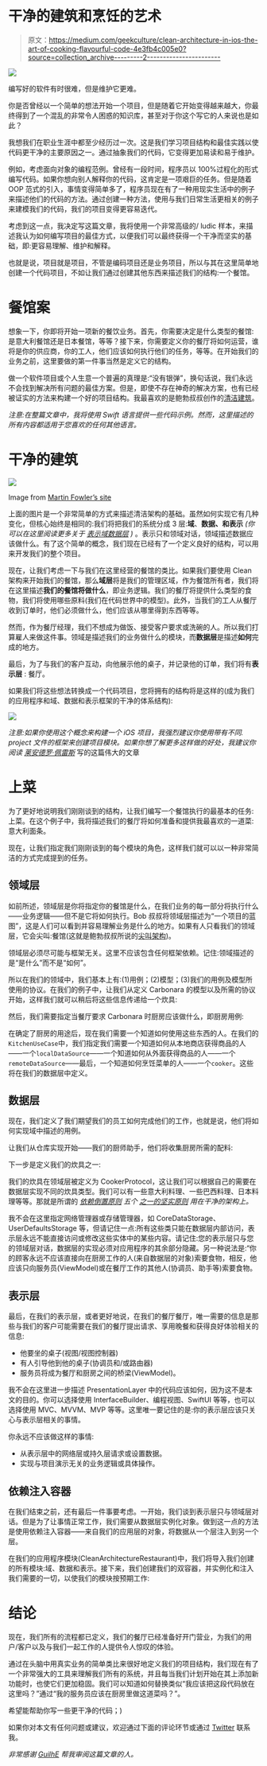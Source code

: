 # 干净的建筑和烹饪的艺术

> 原文：<https://medium.com/geekculture/clean-architecture-in-ios-the-art-of-cooking-flavourful-code-4e3fb4c005e0?source=collection_archive---------2----------------------->

![](img/f2eafbddf56aaa6bb3e8951d53ebfb64.png)

编写好的软件有时很难，但是维护它更难。

你是否曾经以一个简单的想法开始一个项目，但是随着它开始变得越来越大，你最终得到了一个混乱的非常令人困惑的知识库，甚至对于你这个写它的人来说也是如此？

我想我们在职业生涯中都至少经历过一次。这是我们学习项目结构和最佳实践以使代码更干净的主要原因之一。通过抽象我们的代码，它变得更加易读和易于维护。

例如，考虑面向对象的编程范例。曾经有一段时间，程序员以 100%过程化的形式编写代码。如果你想向别人解释你的代码，这肯定是一项艰巨的任务。但是随着 OOP 范式的引入，事情变得简单多了，程序员现在有了一种用现实生活中的例子来描述他们的代码的方法。通过创建一种方法，使用与我们日常生活更相关的例子来建模我们的代码，我们的项目变得更容易迭代。

考虑到这一点，我决定写这篇文章，我将使用一个非常高级的/ ludic 样本，来描述我认为如何编写项目的最佳方式，以便我们可以最终获得一个干净而坚实的基础，即:更容易理解、维护和解释。

也就是说，项目就是项目，不管是编码项目还是业务项目，所以与其在这里简单地创建一个代码项目，不如让我们通过创建其他东西来描述我们的结构:一个餐馆。

# **餐馆案**

想象一下，你即将开始一项新的餐饮业务。首先，你需要决定是什么类型的餐馆:是意大利餐馆还是日本餐馆，等等？接下来，你需要定义你的餐厅将如何运营，谁将是你的供应商，你的工人，他们应该如何执行他们的任务，等等。在开始我们的业务之前，这里要做的第一件事当然是定义它的结构。

做一个软件项目或个人生意一个普遍的真理是:“没有银弹”，换句话说，我们永远不会找到解决所有问题的最佳方案。但是，即使不存在神奇的解决方案，也有已经被证实的方法来构建一个好的项目结构。我最喜欢的是鲍勃叔叔创作的[清洁建筑](https://blog.cleancoder.com/uncle-bob/2012/08/13/the-clean-architecture.html)。

*注意:在整篇文章中，我将使用 Swift 语言提供一些代码示例。然而，这里描述的所有内容都适用于您喜欢的任何其他语言。*

# **干净的建筑**

![](img/bbb5d13a1b0f7a9f31006279fd1d8cfa.png)

Image from [Martin Fowler’s site](https://martinfowler.com/bliki/PresentationDomainDataLayering.html)

上面的图片是一个非常简单的方式来描述清洁架构的基础。虽然如何实现它有几种变化，但核心始终是相同的:我们将把我们的系统分成 3 层:**域**、**数据、**和**表示** *(你可以在这里阅读更多关于* [*表示域数据层*](https://martinfowler.com/bliki/PresentationDomainDataLayering.html) *)* 。表示只和领域对话，领域描述数据应该做什么。有了这个简单的概念，我们现在已经有了一个定义良好的结构，可以用来开发我们的整个项目。

现在，让我们考虑一下与我们在这里经营的餐馆的类比。如果我们要使用 Clean 架构来开始我们的餐馆，那么**域层**将是我们的管理区域，作为餐馆所有者，我们将在这里描述**我们的餐馆将做什么**，即业务逻辑。我们的餐厅将提供什么类型的食物，我们将使用哪些原料(我们在代码世界中的模型)。此外，当我们的工人从餐厅收到订单时，他们必须做什么，他们应该从哪里得到东西等等。

然而，作为餐厅经理，我们不想成为做饭、接受客户要求或洗碗的人。所以我们打算雇人来做这件事。领域是描述我们的业务做什么的模块，而**数据层**是描述**如何**完成的地方。

最后，为了与我们的客户互动，向他展示他的桌子，并记录他的订单，我们将有**表示层** : 餐厅。

如果我们将这些想法转换成一个代码项目，您将拥有的结构将是这样的(成为我们的应用程序和域、数据和表示框架的干净的体系结构):

![](img/7f73c6fb908d10f91aec90fd64942e67.png)

*注意:如果你使用这个概念来构建一个 iOS 项目，我强烈建议你使用带有不同. project 文件的框架来创建项目模块。如果你想了解更多这样做的好处，我建议你阅读* [*莱安德罗·佩雷斯*](https://medium.com/u/826a8f040c3e?source=post_page-----4e3fb4c005e0--------------------------------) 写的这篇伟大的文章

# **上菜**

为了更好地说明我们刚刚谈到的结构，让我们编写一个餐馆执行的最基本的任务:上菜。在这个例子中，我将描述我们的餐厅将如何准备和提供我最喜欢的一道菜:意大利面条。

现在，让我们指定我们刚刚谈到的每个模块的角色，这样我们就可以以一种非常简洁的方式完成提到的任务。

## 领域层

如前所述，领域层是你将指定你的餐馆是什么，在我们业务的每一部分将执行什么——业务逻辑——但不是它将如何执行。Bob 叔叔将领域层描述为“一个项目的蓝图”，这是人们可以看到并容易理解业务是什么的地方。如果有人只看我们的领域层，它会尖叫:餐馆(这就是鲍勃叔叔所说的[尖叫架构](https://blog.cleancoder.com/uncle-bob/2011/09/30/Screaming-Architecture.html))。

领域层必须尽可能与框架无关。这里不应该包含任何框架依赖。记住:领域描述的是“是什么”而不是“如何”。

所以在我们的领域中，我们基本上有:(1)用例；(2)模型；(3)我们的用例及模型所使用的协议。在我们的例子中，让我们从定义 Carbonara 的模型以及所需的协议开始，这样我们就可以稍后将这些信息传递给一个炊具:

然后，我们需要指定当餐厅要求 Carbonara 时厨房应该做什么，即厨房用例:

在确定了厨房的用途后，现在我们需要一个知道如何使用这些东西的人。在我们的`KitchenUseCase`中，我们指定我们需要一个知道如何从本地商店获得商品的人——一个`localDataSource`——一个知道如何从外面获得商品的人——一个`remoteDataSource`——最后，一个知道如何烹饪菜单的人——一个`cooker`。这些将在我们的数据层中定义。

## 数据层

现在，我们定义了我们期望我们的员工如何完成他们的工作，也就是说，他们将如何实现域中描述的用例。

让我们从仓库实现开始——我们的厨师助手，他们将收集厨房所需的配料:

下一步是定义我们的炊具之一:

我们的炊具在领域层被定义为 CookerProtocol，这让我们可以根据自己的需要在数据层实现不同的炊具类型。我们可以有一些意大利料理、一些巴西料理、日本料理等等。那就是所谓的 [*依赖倒置原则*](https://en.wikipedia.org/wiki/Dependency_inversion_principle) *五个* [*之一的坚实原则*](https://en.wikipedia.org/wiki/SOLID) *用在干净的架构上。*

我不会在这里指定网络管理器或存储管理器，如 CoreDataStorage、UserDefaultsStorage 等，但请记住一点:所有这些类只能在数据层内部访问，表示层永远不能直接访问或修改这些实体中的某些内容。请记住:您的表示层只与您的领域层对话，数据层的实现必须对应用程序的其余部分隐藏。另一种说法是:“你的顾客永远不应该直接向在厨房工作的人(来自数据层的对象)索要食物，相反，他应该只向服务员(ViewModel)或在餐厅工作的其他人(协调员、助手等)索要食物。

## 表示层

最后，在我们的表示层，或者更好地说，在我们的餐厅餐厅，唯一需要的信息是那些与我们的客户可能需要在我们的餐厅提出请求、享用晚餐和获得良好体验相关的信息:

*   他要坐的桌子(视图/视图控制器)
*   有人引导他到他的桌子(协调员和/或路由器)
*   服务员将成为餐厅和厨房之间的桥梁(ViewModel)。

我不会在这里进一步描述 PresentationLayer 中的代码应该如何，因为这不是本文的目的。你可以选择使用 InterfaceBuilder、编程视图、SwiftUI 等等，也可以选择使用 MVC、MVVM、MVP 等等。这里唯一要记住的是:你的表示层应该只关心与表示层相关的事情。

你永远不应该做这样的事情:

*   从表示层中的网络层或持久层请求或设置数据。
*   实现与项目演示无关的业务逻辑或具体操作。

## 依赖注入容器

在我们结束之前，还有最后一件事要考虑。一开始，我们谈到表示层只与领域层对话。但是为了让事情正常工作，我们需要从数据层实例化对象。做到这一点的方法是使用依赖注入容器——来自我们的应用层的对象，将数据从一个层注入到另一个层。

在我们的应用程序模块(CleanArchitectureRestaurant)中，我们将导入我们创建的所有模块:域、数据和表示。接下来，我们创建我们的双容器，并实例化和注入我们需要的一切，以使我们的模块按预期工作:

# 结论

现在，我们所有的流程都已定义，我们的餐厅已经准备好开门营业，为我们的用户/客户以及与我们一起工作的人提供令人惊叹的体验。

通过在头脑中用真实业务的简单类比来很好地定义我们的项目结构，我们现在有了一个非常强大的工具来理解我们所有的系统，并且每当我们计划开始在其上添加新功能时，也使它们更加稳固。我们可以知道如何替换类似“我应该把这段代码放在这里吗？”通过“我的服务员应该在厨房里做这道菜吗？”。

希望能帮助你写一些更干净的代码；)

如果你对本文有任何问题或建议，欢迎通过下面的评论环节或通过 [Twitter](https://twitter.com/ch0Rx) 联系我。

*非常感谢* [*GuilhE*](https://medium.com/u/6631c16153d0?source=post_page-----4e3fb4c005e0--------------------------------) *帮我审阅这篇文章的人。*
